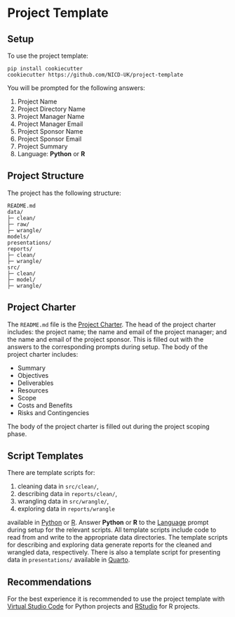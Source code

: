 # Project Template

## Setup

To use the project template:

```
pip install cookiecutter
cookiecutter https://github.com/NICD-UK/project-template
```

You will be prompted for the following answers:

1. Project Name
2. Project Directory Name
3. Project Manager Name
4. Project Manager Email
5. Project Sponsor Name
6. Project Sponsor Email
7. Project Summary
8. <a name="language">Language</a>: **Python** or **R**

## Project Structure

The project has the following structure:

```
README.md
data/
├─ clean/
├─ raw/
├─ wrangle/
models/
presentations/
reports/
├─ clean/
├─ wrangle/
src/
├─ clean/
├─ model/
├─ wrangle/
```

## Project Charter

The `README.md` file is the [Project Charter](https://en.wikipedia.org/wiki/Project_charter). The head of the project charter includes: the project name; the name and email of the project manager; and the name and email of the project sponsor. This is filled out with the answers to the corresponding prompts during setup. The body of the project charter includes:

- Summary
- Objectives
- Deliverables
- Resources
- Scope
- Costs and Benefits
- Risks and Contingencies

The body of the project charter is filled out during the project scoping phase.

## Script Templates

There are template scripts for:

1. cleaning data in `src/clean/`,
2. describing data in `reports/clean/`,
3. wrangling data in `src/wrangle/`,
4. exploring data in `reports/wrangle`

available in [Python](https://www.python.org) or [R](https://www.r-project.org). Answer **Python** or **R** to the [Language](#language) prompt during setup for the relevant scripts. All template scripts include code to read from and write to the appropriate data directories. The template scripts for describing and exploring data generate reports for the cleaned and wrangled data, respectively. There is also a template script for presenting data in `presentations/` available in [Quarto](https://quarto.org).

## Recommendations

For the best experience it is recommended to use the project template with [Virtual Studio Code](https://code.visualstudio.com) for Python projects and [RStudio](https://posit.co/products/open-source/rstudio/) for R projects. 